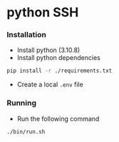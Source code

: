 # python SSH

### Installation
- Install python (3.10.8)
- Install python dependencies
```bash
pip install -r ./requirements.txt
```
- Create a local `.env` file

### Running
- Run the following command
```bash
./bin/run.sh
```